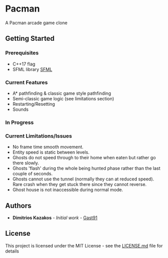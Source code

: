 # Pacman
A Pacman arcade game clone

## Getting Started

### Prerequisites
* C++17 flag
* SFML library [SFML](https://github.com/SFML/SFML)

### Current Features
* A* pathfinding & classic game style pathfinding
* Semi-classic game logic (see limitations section)
* Restarting/Resetting
* Sounds

### In Progress

### Current Limitations/Issues
* No frame time smooth movement.
* Entity speed is static between levels.
* Ghosts do not speed through to their home when eaten but rather go there slowly.
* Ghosts 'flash' during the whole being hunted phase rather than the last couple of seconds.
* Ghosts cannot use the tunnel (normally they can at reduced speed). Rare crash when they get stuck there since they cannot reverse.
* Ghost house is not inaccessible during normal mode.

## Authors

* **Dimitrios Kazakos** - *Initial work* - [Gast91](https://github.com/Gast91)

## License

This project is licensed under the MIT License - see the [LICENSE.md](LICENSE.md) file for details